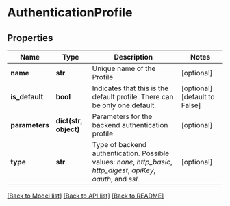 # AuthenticationProfile

## Properties
Name | Type | Description | Notes
------------ | ------------- | ------------- | -------------
**name** | **str** | Unique name of the Profile | [optional] 
**is_default** | **bool** | Indicates that this is the default profile.  There can be only one default. | [optional] [default to False]
**parameters** | **dict(str, object)** | Parameters for the backend authentication profile | [optional] 
**type** | **str** | Type of backend authentication. Possible values: *none*, *http_basic*, *http_digest*, *apiKey*, *oauth*, and *ssl*. | [optional] 

[[Back to Model list]](../README.md#documentation-for-models) [[Back to API list]](../README.md#documentation-for-api-endpoints) [[Back to README]](../README.md)


